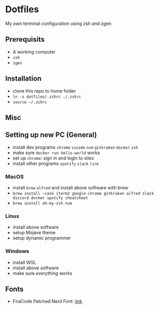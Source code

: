 # Dotfiles

My own terminal configuration using zsh and zgen

## Prerequisits

- A working computer
- `zsh`
- `zgen`

## Installation

- clone this repo to home folder
- `ln -s dotfiles/.zshrc ./.zshrc`
- `source ~/.zshrc`

## Misc

## Setting up new PC (General)

- install dev programs `chrome` `vscode` `nvm` `gitkraken` `docker` `zsh`
- make sure `docker run hello-world` works
- set up `chrome`: sign in and login to sites
- install other programs `spotify` `slack` `line`

### MacOS

- install `brew` `alfred` and install above software with brew
- `brew install —cask iterm2 google-chrome gitkraken alfred slack discord docker spotify cheatsheet`
- `brew install oh-my-zsh nvm`

### Linux

- install above software
- setup Mojave theme
- setup dynamic programmer

### Windows

- install WSL
- install above software
- make sure _everything_ works
## Fonts

- FiraCode Patched Nerd Font: [link](https://github.com/ryanoasis/nerd-fonts/tree/master/patched-fonts/FiraCode)